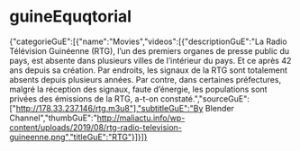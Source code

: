 # guineEquqtorial
{"categorieGuE":[{"name":"Movies","videos":[{"descriptionGuE":"La Radio Télévision Guinéenne (RTG), l’un des premiers organes de presse public du pays, est absente dans plusieurs villes de l’intérieur du pays. Et ce après 42 ans depuis sa création. Par endroits, les signaux de la RTG sont totalement absents depuis plusieurs années. Par contre, dans certaines préfectures, malgré la réception des signaux, faute d’énergie, les populations sont privées des émissions de la RTG, a-t-on constaté.","sourceGuE":["http://178.33.237.146/rtg.m3u8"],"subtitleGuE":"By Blender Channel","thumbGuE":"http://maliactu.info/wp-content/uploads/2019/08/rtg-radio-television-guineenne.png","titleGuE":"RTG"}]}]}
